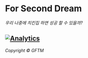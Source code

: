 # For Second Dream

*우리 나중에 치킨집 하면 성공 할 수 있을까?*


[![Analytics](https://ga-beacon.appspot.com/UA-66010526-5/github/ForSecondDream)](https://github.com/super-fishz/ForSecondDream)
------------------
*Copyright © GFTM*
